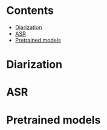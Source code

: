 # Contents

- [Diarization](#Diarization)
- [ASR](#ASR)
- [Pretrained models](#Pretrained-models)

# Diarization

# ASR

# Pretrained models